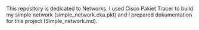 This repository is dedicated to Networks.
I used Cisco Pakiet Tracer to build my simple network (simple_network.cka.pkt) and I prepared dokumentation for this project (Simple_network.md).
